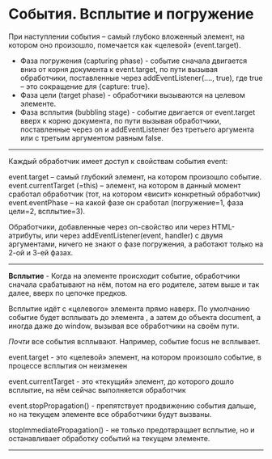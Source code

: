 # **События. Всплытие и погружение**

При наступлении события – самый глубоко вложенный элемент, на котором оно произошло, помечается как «целевой» (event.target).

- Фаза погружения (capturing phase) - событие сначала двигается вниз от корня документа к event.target, по пути вызывая обработчики, поставленные через addEventListener(...., true), где true – это сокращение для {capture: true}.
- Фаза цели (target phase) - обработчики вызываются на целевом элементе.
- Фаза всплытия (bubbling stage) - событие двигается от event.target вверх к корню документа, по пути вызывая обработчики, поставленные через on<event> и addEventListener без третьего аргумента или с третьим аргументом равным false.

---

Каждый обработчик имеет доступ к свойствам события event:

event.target – самый глубокий элемент, на котором произошло событие.
event.currentTarget (=this) – элемент, на котором в данный момент сработал обработчик (тот, на котором «висит» конкретный обработчик)
event.eventPhase – на какой фазе он сработал (погружение=1, фаза цели=2, всплытие=3).

Обработчики, добавленные через on<event>-свойство или через HTML-атрибуты, или через addEventListener(event, handler) с двумя аргументами, ничего не знают о фазе погружения, а работают только на 2-ой и 3-ей фазах.

---

**Всплытие** - Когда на элементе происходит событие, обработчики сначала срабатывают на нём, потом на его родителе, затем выше и так далее, вверх по цепочке предков.

Всплытие идёт с «целевого» элемента прямо наверх. По умолчанию событие будет всплывать до элемента <html>, а затем до объекта document, а иногда даже до window, вызывая все обработчики на своём пути.

_Почти_ все события всплывают. Например, событие focus не всплывает.

event.target - это «целевой» элемент, на котором произошло событие, в процессе всплытия он неизменен

event.currentTarget - это «текущий» элемент, до которого дошло всплытие, на нём сейчас выполняется обработчик

event.stopPropagation() - препятствует продвижению события дальше, но на текущем элементе все обработчики будут вызваны.

stopImmediatePropagation() - не только предотвращает всплытие, но и останавливает обработку событий на текущем элементе.

---
